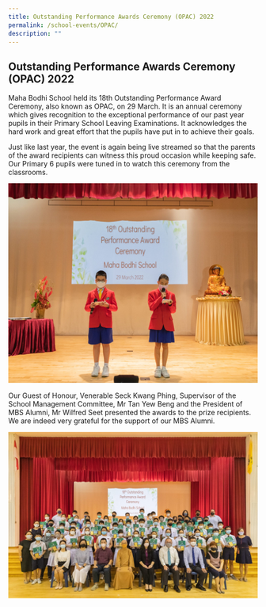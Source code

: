 ```yaml
---
title: Outstanding Performance Awards Ceremony (OPAC) 2022
permalink: /school-events/OPAC/
description: ""
---
```

## Outstanding Performance Awards Ceremony (OPAC) 2022

Maha Bodhi School held its 18th Outstanding Performance Award Ceremony, also known as OPAC, on 29 March. It is an annual ceremony which gives recognition to the exceptional performance of our past year pupils in their Primary School Leaving Examinations. It acknowledges the hard work and great effort that the pupils have put in to achieve their goals.

Just like last year, the event is again being live streamed so that the parents of the award recipients can witness this proud occasion while keeping safe. Our Primary 6 pupils were tuned in to watch this ceremony from the classrooms.

![](/images/OPAC1.jpeg)

Our Guest of Honour, Venerable Seck Kwang Phing, Supervisor of the School Management Committee, Mr Tan Yew Beng and the President of MBS Alumni, Mr Wilfred Seet presented the awards to the prize recipients. We are indeed very grateful for the support of our MBS Alumni.

![](/images/OPAC2.jpeg)